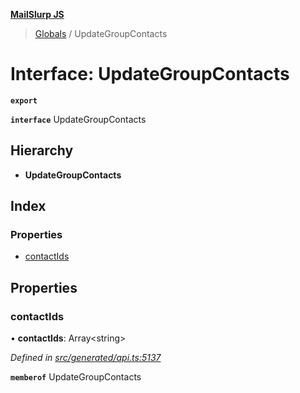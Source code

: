 **[MailSlurp JS](../README.md)**

> [Globals](../README.md) / UpdateGroupContacts

# Interface: UpdateGroupContacts

**`export`** 

**`interface`** UpdateGroupContacts

## Hierarchy

* **UpdateGroupContacts**

## Index

### Properties

* [contactIds](updategroupcontacts.md#contactids)

## Properties

### contactIds

•  **contactIds**: Array\<string>

*Defined in [src/generated/api.ts:5137](https://github.com/mailslurp/mailslurp-client/blob/d7397d3/src/generated/api.ts#L5137)*

**`memberof`** UpdateGroupContacts
